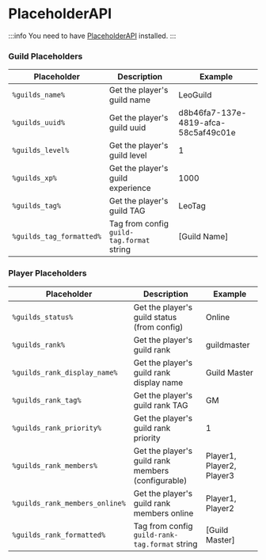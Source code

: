 # PlaceholderAPI

:::info
You need to have [PlaceholderAPI](https://www.spigotmc.org/resources/placeholderapi.6245/) installed.
:::

### Guild Placeholders

| Placeholder              | Description                               | Example                              |
|--------------------------|-------------------------------------------|--------------------------------------|
| `%guilds_name%`          | Get the player's guild name               | LeoGuild                             |
| `%guilds_uuid%`          | Get the player's guild uuid               | d8b46fa7-137e-4819-afca-58c5af49c01e |
| `%guilds_level%`         | Get the player's guild level              | 1                                    |
| `%guilds_xp%`            | Get the player's guild experience         | 1000                                 |
| `%guilds_tag%`           | Get the player's guild TAG                | LeoTag                               |
| `%guilds_tag_formatted%` | Tag from config `guild-tag.format` string | [Guild Name]    <br/>                |

### Player Placeholders

| Placeholder                    | Description                                        | Example                   |
|--------------------------------|----------------------------------------------------|---------------------------|
| `%guilds_status%`              | Get the player's guild status (from config)        | Online                    |
| `%guilds_rank%`                | Get the player's guild rank                        | guildmaster               |
| `%guilds_rank_display_name%`   | Get the player's guild rank display name           | Guild Master              |
| `%guilds_rank_tag%`            | Get the player's guild rank TAG                    | GM                        |
| `%guilds_rank_priority%`       | Get the player's guild rank priority               | 1                         |
| `%guilds_rank_members%`        | Get the player's guild rank members (configurable) | Player1, Player2, Player3 |
| `%guilds_rank_members_online%` | Get the player's guild rank members online         | Player1, Player2          |
| `%guilds_rank_formatted%`      | Tag from config `guild-rank-tag.format` string     | [Guild Master]            |